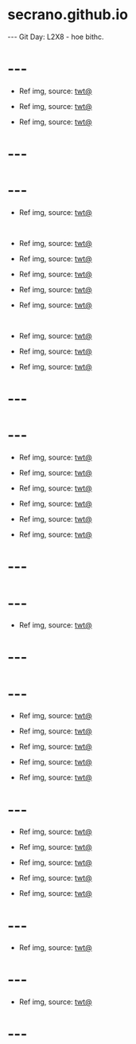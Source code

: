 # secrano.github.io

--- Git Day: L2X8 - hoe bithc.

# ---

- Ref img, source: [twt@](https://x.com/Riot_Kassadin/status/1970378974208377171)

- Ref img, source: [twt@](https://x.com/CaudilloXIV/status/1970467474589037030)

- Ref img, source: [twt@](https://x.com/miyakoukisima/status/1970414585212739666)

# ---
# ---

- Ref img, source: [twt@](https://x.com/GraphiteDesert/status/1969978121761034428)

<br/>

- Ref img, source: [twt@](https://x.com/FilmUpdates/status/1970130997305081931)

- Ref img, source: [twt@](https://x.com/MarcoGrandFleet/status/1969968895386874142)

- Ref img, source: [twt@](https://x.com/ShiinaBR/status/1970156726428274729)

- Ref img, source: [twt@](https://x.com/OPFANATIC2025/status/1969930163065667741)

- Ref img, source: [twt@](https://x.com/1ofAgnesDigital/status/1970022864763101365)

<br/>

- Ref img, source: [twt@](https://x.com/Aoife_Bee_/status/1970263722032869732)

- Ref img, source: [twt@](https://x.com/oekakiism/status/1970020341348286808)

- Ref img, source: [twt@](https://x.com/koppe200/status/1970122447090577803)

# ---
# ---

- Ref img, source: [twt@](https://x.com/ziitaa314/status/1969667055973777759)

- Ref img, source: [twt@](https://x.com/Spideraxe30/status/1970168001484701758)

- Ref img, source: [twt@](https://x.com/archi_reum/status/1970178036734595264)

- Ref img, source: [twt@](https://x.com/Spideraxe30/status/1970166314963812769)

- Ref img, source: [twt@](https://x.com/1000_mikan/status/1970140863109255451)

- Ref img, source: [twt@](https://x.com/Haich_AI/status/1970168311590629635)

# ---
# ---

- Ref img, source: [twt@](https://x.com/jimini_shijimi/status/1969356589963571623)

# ---
# --- 

- Ref img, source: [twt@](https://x.com/haildhruv/status/1969365859849421294)

- Ref img, source: [twt@](https://x.com/FRIEREN_PR/status/1969642752116998507)

- Ref img, source: [twt@](https://x.com/Haich_AI/status/1969473609241354717)

- Ref img, source: [twt@](https://x.com/youtheremehere/status/1969503331069657231)

- Ref img, source: [twt@](https://x.com/ACustomframing/status/1969633129783837039)

# ---

- Ref img, source: [twt@](https://x.com/SUtanokami/status/1969646523991339451)

- Ref img, source: [twt@](https://x.com/Angaisb_/status/1969368884877590765)

- Ref img, source: [twt@](https://x.com/Nos__fri/status/1969369351192265115)

- Ref img, source: [twt@](https://x.com/GoblinzPub/status/1945865324441817376)

- Ref img, source: [twt@](https://x.com/jifour98_/status/1969510906183758120)

# ---

- Ref img, source: [twt@](https://x.com/DMFSXQ/status/1969381996888801419)

# ---

- Ref img, source: [twt@](https://x.com/kouhakuworks/status/1969366993519439935)

# ---
